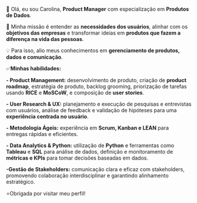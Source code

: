 :wave: Olá, eu sou Carolina, **Product Manager** com especialização em **Produtos de Dados**.

:dart: Minha missão é entender as **necessidades dos usuários**, alinhar com os **objetivos das empresas** e transformar ideias em **produtos que fazem a diferença na vida das pessoas**.

:bulb: Para isso, alio meus conhecimentos em **gerenciamento de produtos, dados e comunicação**.

:white_check_mark:**Minhas habilidades:**

**- Product Management:** desenvolvimento de produto, criação de **product roadmap**, estratégia de produto, backlog grooming, priorização de tarefas usando **RICE** e **MoSCoW**, e composição de **user stories**.

**- User Research & UX:** planejamento e execução de pesquisas e entrevistas com usuários, análise de feedback e validação de hipóteses para uma **experiência centrada no usuário**.

**- Metodologia Ágeis:** experiência em **Scrum, Kanban e LEAN** para entregas rápidas e eficientes.

**- Data Analytics & Python:** utilização de **Python** e ferramentas como **Tableau** e **SQL** para análise de dados, definição e monitoramento de **métricas e KPIs** para tomar decisões baseadas em dados.

**-Gestão de Stakeholders:** comunicação clara e eficaz com stakeholders, promovendo colaboração interdisciplinar e garantindo alinhamento estratégico.

:star:Obrigada por visitar meu perfil!

<!---
CarolinaSchin/CarolinaSchin is a ✨ special ✨ repository because its `README.md` (this file) appears on your GitHub profile.
You can click the Preview link to take a look at your changes.
--->
